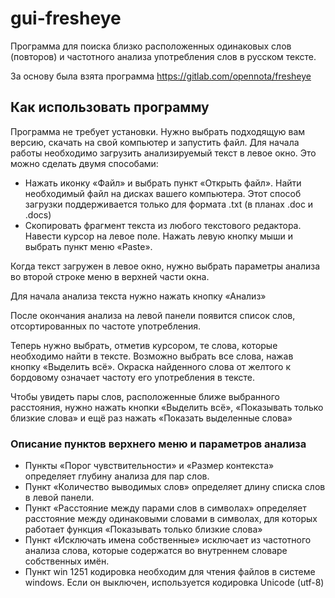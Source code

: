 # gui-fresheye

Программа для поиска близко расположенных одинаковых слов (повторов) и частотного анализа 
употребления слов в русском тексте.


За основу была взята программа https://gitlab.com/opennota/fresheye

## Как использовать программу

Программа не требует установки. Нужно выбрать подходящую вам версию, скачать на свой 
компьютер и запустить файл.
Для начала работы необходимо загрузить анализируемый текст в левое окно. Это можно сделать 
двумя способами:

* Нажать иконку «Файл» и выбрать пункт «Открыть файл». Найти необходимый файл на 
дисках вашего компьютера. Этот способ загрузки поддерживается только для формата .txt 
(в планах .doc и .docs)
* Скопировать фрагмент текста из любого текстового редактора. Навести курсор на левое 
поле. Нажать левую кнопку мыши и выбрать пункт меню «Paste».

Когда текст загружен в левое окно, нужно выбрать параметры анализа во второй строке меню в 
верхней части окна.

Для начала анализа текста нужно нажать кнопку «Анализ»

После окончания анализа на левой панели появится список слов, отсортированных по частоте 
употребления.

Теперь нужно выбрать, отметив курсором, те слова, которые необходимо найти в тексте. 
Возможно выбрать все слова, нажав кнопку «Выделить всё». Окраска найденного слова от 
желтого к бордовому означает частоту его употребления в тексте.

Чтобы увидеть пары слов, расположенные ближе выбранного расстояния, нужно нажать кнопки 
«Выделить всё», «Показывать только близкие слова» и ещё раз нажать «Показать выделенные 
слова»

### Описание пунктов верхнего меню и параметров анализа

* Пункты «Порог чувствительности» и «Размер контекста» определяет глубину анализа для пар 
слов.
* Пункт «Количество выводимых слов» определяет длину списка слов в левой панели.
* Пункт «Расстояние между парами слов в символах» определяет расстояние между одинаковыми 
словами в символах, для которых работает функция «Показывать только близкие слова»
* Пункт «Исключать имена собственные» исключает из частотного анализа слова, которые 
содержатся во внутреннем словаре собственных имён.
* Пункт win 1251 кодировка необходим для чтения файлов в системе windows. Если он выключен, 
используется кодировка Unicode (utf-8)
